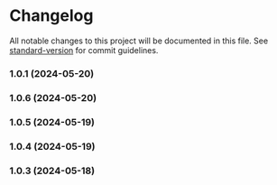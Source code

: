 # Changelog

All notable changes to this project will be documented in this file. See [standard-version](https://github.com/conventional-changelog/standard-version) for commit guidelines.

### 1.0.1 (2024-05-20)

### 1.0.6 (2024-05-20)

### 1.0.5 (2024-05-19)

### 1.0.4 (2024-05-19)

### 1.0.3 (2024-05-18)
